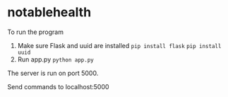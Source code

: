 # notablehealth

To run the program

1. Make sure Flask and uuid are installed
  `pip install flask`
  `pip install uuid`
2. Run app.py
  `python app.py`

The server is run on port 5000.

Send commands to localhost:5000

